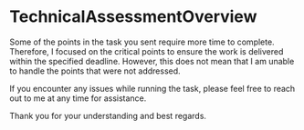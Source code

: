 # TechnicalAssessmentOverview

Some of the points in the task you sent require more time to complete. Therefore, I focused on the critical points to ensure the work is delivered within the specified deadline. However, this does not mean that I am unable to handle the points that were not addressed.

If you encounter any issues while running the task, please feel free to reach out to me at any time for assistance.

Thank you for your understanding and best regards.
